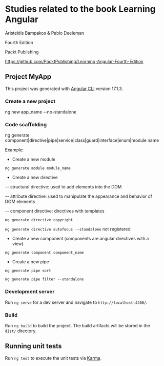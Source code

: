 # Studies related to the book Learning Angular 

Aristeidis Bampakos & Pablo Deeleman

Fourth Edition

Packt Publishing

https://github.com/PacktPublishing/Learning-Angular-Fourth-Edition 

## Project MyApp

This project was generated with [Angular CLI](https://github.com/angular/angular-cli) version 17.1.3.

### Create a new project

ng new app_name --no-standalone

### Code scaffolding

ng generate component|directive|pipe|service|class|guard|interface|enum|module name

Example:

- Create a new module

```ng generate module module_name```

- Create a new directive

-- structural directive: used to add elements into the DOM

-- attribute directive: used to manipulate the appearance and behavior of DOM elements

-- component directive: directives with templates

```ng generate directive copyright```

```ng generate directive autofocus --standalone``` not registered


- Create a new component (components are angular directives with a view)

```ng generate component component_name```

- Create a new pipe

```ng generate pipe sort```

```ng generate pipe filter --standalone```

### Development server

Run `ng serve` for a dev server and navigate to `http://localhost:4200/`. 


### Build

Run `ng build` to build the project. The build artifacts will be stored in the `dist/` directory.

## Running unit tests

Run `ng test` to execute the unit tests via [Karma](https://karma-runner.github.io).
